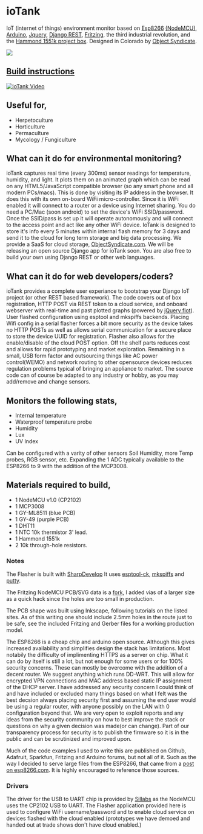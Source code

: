 # ioTank
IoT (internet of things) environment monitor based on [Esp8266](https://espressif.com/en/products/hardware/esp8266ex/overview) [(NodeMCU)](https://github.com/nodemcu/nodemcu-devkit-v1.0), [Arduino](https://www.arduino.cc/), [Jquery](https://jquery.com/), [Django REST](http://www.django-rest-framework.org/), [Fritzing](http://fritzing.org/home/), the third industrial revolution, and the [Hammond 1551k project box](http://www.hammondmfg.com/pdf/1551K.pdf). Designed in Colorado by [Object Syndicate](https://objectsyndicate.com).

<img class='img-responsive' src="https://www.objectsyndicate.com/wp-content/uploads/2017/11/IMAG0343-2.jpg">

## [Build instructions](https://objectsyndicate.com/docs/build)
[![ioTank Video](https://img.youtube.com/vi/0ql7znY6Asc/0.jpg)
](https://www.youtube.com/watch?v=0ql7znY6Asc&start=45)

     


## Useful for,
- Herpetoculture
- Horticulture
- Permaculture
- Mycology / Fungiculture

## What can it do for environmental monitoring?
ioTank captures real time (every 300ms) sensor readings for temperature, humidity, and light. It plots them on an animated graph which can be read on any HTML5/JavaScript compatible browser (so any smart phone and all modern PCs/macs). This is done by visiting its IP address in the browser. It does this with its own on-board WiFi micro-controller. Since it is WiFi enabled it will connect to a router or a device using Internet sharing. You do need a PC/Mac (soon android) to set the device's WiFi SSID/password. Once the SSID/pass is set up it will operate autonomously and will connect to the access point and act like any other WiFi device. IoTank is designed to store it's info every 5 minutes within internal flash memory for 3 days and send it to the cloud for long term storage and big data processing. We provide a SaaS for cloud storage, [ObjectSyndicate.com](https://objectsyndicate.com). We will be releasing an open source Django app for ioTank soon. You are also free to build your own using Django REST or other web languages.


## What can it do for web developers/coders?
ioTank provides a complete user experiance to bootstrap your Django IoT project (or other REST based framework). The code covers out of box registration, HTTP POST via REST token to a cloud service, and onboard webserver with real-time and past plotted graphs (powered by [jQuery flot](http://www.flotcharts.org/)).
User flashed configuration using esptool and mkspiffs backends. Placing Wifi config in a serial flasher forces a bit more security as the device takes no HTTP POSTs as well as allows serial communication for a secure place to store the device UUID for registration. Flasher also allows for the enable/disable of the cloud POST option.
Off the shelf parts reduces cost and allows for rapid prototyping and market exploration. Remaining in a small, USB form factor and outsourcing things like AC power control(WEMO) and network routing to other opensource devices reduces regulation problems typical of bringing an appliance to market.
The source code can of course be adapted to any industry or hobby, as you may add/remove and change sensors.

## Monitors the following stats,
* Internal temperature
* Waterproof temperature probe
* Humidity
* Lux
* UV Index

Can be configured with a varity of other sensors Soil Humidity, more Temp probes, RGB sensor, etc. Expanding the 1 ADC typically available to the ESP8266 to 9 with the addition of the MCP3008.

## Materials required to build,
* 1 NodeMCU v1.0 (CP2102)
* 1 MCP3008
* 1 GY-ML8511 (blue PCB)
* 1 GY-49 (purple PCB)
* 1 DHT11
* 1 NTC 10k thermistor 3' lead.
* 1 Hammond 1551k
* 2 10k through-hole resistors.


### Notes
The Flasher is built with [SharpDevelop](http://www.icsharpcode.net/opensource/sd/Default.aspx) It uses [esptool-ck](https://github.com/igrr/esptool-ck), [mkspiffs](https://github.com/igrr/mkspiffs) and [putty](http://www.putty.org/). 

The Fritzing NodeMCU PCB/SVG data is a [fork](https://github.com/squix78/esp8266-fritzing-parts), I added vias of a larger size as a quick hack since the holes are too small in production. 

The PCB shape was built using Inkscape, following tutorials on the listed sites. As of this writing one should include 2.5mm holes in the route just to be safe, see the included Fritzing and Gerber files for a working production model. 

The ESP8266 is a cheap chip and arduino open source. Although this gives increased availability and simplifies design the stack has limitations. Most notabily the difficulty of implimenting HTTPS as a server on chip. What it can do by itself is still a lot, but not enough for some users or for 100% security concerns. These can mostly be overcome with the addition of a decent router. We suggest anything which runs DD-WRT. This will allow for encrypted VPN connections and MAC address based static IP assignment of the DHCP server. I have addressed any security concern I could think of and have included or excluded many things based on what I felt was the best decsion always placing security first and assuming the end user would be using a regular router, with anyone possibly on the LAN with 0 configuration beyond that. We are very open to exploit reports and any ideas from the security community on how to best improve the stack or questions on why a given decision was made(or can change). Part of our transparency process for security is to publish the firmware so it is in the public and can be scrutinized and improved upon.

Much of the code examples I used to write this are published on Github, Adafruit, Sparkfun, Fritzing and Arduino forums, but not all of it. Such as the way I decided to serve large files from the ESP8266, that came from a [post on esp8266.com](http://www.esp8266.com/viewtopic.php?f=32&t=3780). It is highly encouraged to reference those sources. 

### Drivers
The driver for the USB to UART chip is provided by [Sillabs](http://www.silabs.com/products/development-tools/software/usb-to-uart-bridge-vcp-drivers) as the NodeMCU uses the CP2102 USB to UART. The Flasher application provided here is used to configure WiFi username/password and to enable cloud service on devices flashed with the cloud enabled (prototypes we have demoed and handed out at trade shows don't have cloud enabled.)
